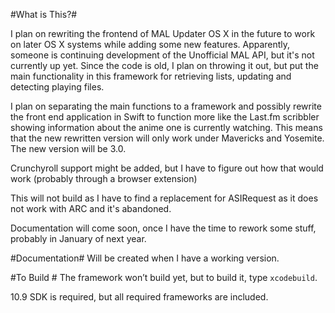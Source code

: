 #What is This?#
 
I plan on rewriting the frontend of MAL Updater OS X in the future to work on later OS X systems while adding some new features. Apparently, someone is continuing development of the Unofficial MAL API, but it's not currently up yet. Since the code is old, I plan on throwing it out, but put the main functionality in this framework for retrieving lists, updating and detecting playing files.

I plan on separating the main functions to a framework and possibly rewrite the front end application in Swift to function more like the Last.fm scribbler showing information about the anime one is currently watching. This means that the new rewritten version will only work under Mavericks and Yosemite. The new version will be 3.0.

Crunchyroll support might be added, but I have to figure out how that would work (probably through a browser extension)

This will not build as I have to find a replacement for ASIRequest as it does not work with ARC and it's abandoned.

Documentation will come soon, once I have the time to rework some stuff, probably in January of next year.

#Documentation#
Will be created when I have a working version.

#To Build #
The framework won’t build yet, but to build it, type `xcodebuild`.

10.9 SDK is required, but all required frameworks are included.